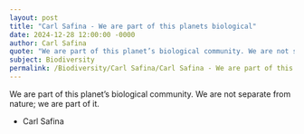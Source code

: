 ```yaml
---
layout: post
title: "Carl Safina - We are part of this planets biological"
date: 2024-12-28 12:00:00 -0000
author: Carl Safina
quote: "We are part of this planet’s biological community. We are not separate from nature; we are part of it."
subject: Biodiversity
permalink: /Biodiversity/Carl Safina/Carl Safina - We are part of this planets biological
---
```


We are part of this planet’s biological community. We are not separate from nature; we are part of it.

- Carl Safina
